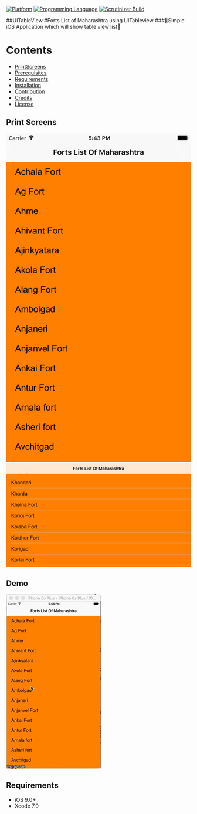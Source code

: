 [![Platform](https://img.shields.io/badge/platform-ios-lightgrey.svg)]()
[![Programming Language](https://img.shields.io/badge/language-objective--c-ff69b4.svg)]()
[![Scrutinizer Build](https://img.shields.io/scrutinizer/build/g/filp/whoops.svg?maxAge=2592000)]()

##UITableView
#Forts List of Maharashtra using UITableview
###:triangular_flag_on_post:Simple iOS Application which will show table view list:triangular_flag_on_post:

# Contents

-	[PrintScreens](#PrintScreens)
-	[Prerequisites](#prerequisites)
-	[Requirements](#requirements)
-	[Installation](#installation)
-	[Contribution](#contribution)
-	[Credits](#credits)
-	[License](#license)



## Print Screens

![1](https://github.com/ssamgir/SSSimpleTableView/blob/master/Images/Simulator%20Screen%20Shot%2014-Aug-2016%2C%205.43.24%20PM.png)
![2](https://github.com/ssamgir/SSSimpleTableView/blob/master/Images/Simulator%20Screen%20Shot%2014-Aug-2016%2C%206.00.30%20PM.png)




## Demo

![DEMO]( https://github.com/ssamgir/SSSimpleTableView/blob/master/Images/18wuag.gif)


## Requirements
* iOS 9.0+
* Xcode 7.0

